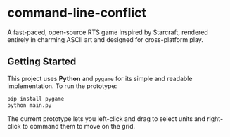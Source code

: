 # command-line-conflict

A fast-paced, open-source RTS game inspired by Starcraft, rendered entirely in charming ASCII art and designed for cross-platform play.

## Getting Started

This project uses **Python** and `pygame` for its simple and readable implementation. To run the prototype:

```bash
pip install pygame
python main.py
```

The current prototype lets you left-click and drag to select units and right-click to command them to move on the grid.
